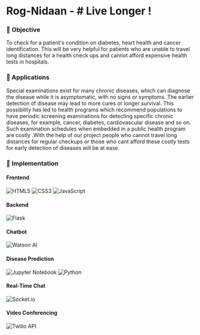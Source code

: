 # Rog-Nidaan - # Live Longer !

### 📍 Objective
To check for a patient's condition on diabetes, heart health and cancer identification. This will be very helpful for patients who are unable to travel long distances for a health check ups and cannot afford expensive health tests in hospitals.

### 📍 Applications
Special examinations exist for many chronic diseases, which can diagnose the disease while it is asymptomatic, with no signs or symptoms. The earlier detection of disease may lead to more cures or longer survival. This possibility has led to health programs which recommend populations to have periodic screening examinations for detecting specific chronic diseases, for example, cancer, diabetes, cardiovascular disease and so on. Such examination schedules when embedded in a public health program are costly .With the help of our project people who cannot travel long distances for regular checkups or those who cant afford these costly tests for early detection of diseases will be at ease.

### 📍 Implementation 

#### Frontend 
![HTML5](https://img.shields.io/badge/html5-%23E34F26.svg?style=for-the-badge&logo=html5&logoColor=white)
![CSS3](https://img.shields.io/badge/css3-%231572B6.svg?style=for-the-badge&logo=css3&logoColor=white) 
![JavaScript](https://img.shields.io/badge/javascript-%23323330.svg?style=for-the-badge&logo=javascript&logoColor=%23F7DF1E)

#### Backend
![Flask](https://img.shields.io/badge/flask-%23000.svg?style=for-the-badge&logo=flask&logoColor=white)

#### Chatbot
![Watson AI](https://img.shields.io/badge/-WatsonAI-800080?style=for-the-badge&logo=ibmwatson&logoColor=white)

#### Disease Prediction
![Jupyter Notebook](https://img.shields.io/badge/jupyter-00b3b3?style=for-the-badge&logo=jupyter&logoColor=white)
![Python](https://img.shields.io/badge/python-3670A0?style=for-the-badge&logo=python&logoColor=ffdd54)

#### Real-Time Chat
![Socket.io](https://img.shields.io/badge/Socket.io-black?style=for-the-badge&logo=socket.io&badgeColor=010101)

#### Video Conferencing
![Twilio API](https://img.shields.io/badge/TwilioAPI-F22F46?style=for-the-badge&logo=twilio&badgeColor=010101)
